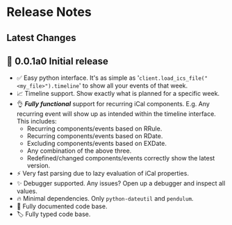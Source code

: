 # Release Notes

## Latest Changes


## 🚀 0.0.1a0 Initial release
- ✅ Easy python interface. It's as simple as '`client.load_ics_file("<my_file>").timeline`' to show all your events of that week.
- 📈 Timeline support. Show exactly what is planned for a specific week.
- 👌 ***Fully functional*** support for recurring iCal components. E.g. Any recurring event will show up as intended within the timeline interface. This includes:
  - Recurring components/events based on RRule.
  - Recurring components/events based on RDate.
  - Excluding components/events based on EXDate.
  - Any combination of the above three.
  - Redefined/changed components/events correctly show the latest version. 
- ⚡️ Very fast parsing due to lazy evaluation of iCal properties.
- ✨ Debugger supported. Any issues? Open up a debugger and inspect all values.
- 🔥 Minimal dependencies. Only `python-dateutil` and `pendulum`.
- 📝 Fully documented code base.
- 🏷️ Fully typed code base.
